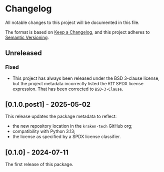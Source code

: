 # Changelog

All notable changes to this project will be documented in this file.

The format is based on [Keep a Changelog](https://keepachangelog.com/en/1.1.0/),
and this project adheres to [Semantic Versioning](https://semver.org/spec/v2.0.0.html).

## Unreleased

### Fixed

- This project has always been released under the BSD 3-clause license,
  but the project metadata incorrectly listed the `MIT` SPDX license expression.
  That has been corrected to `BSD-3-Clause`.

## [0.1.0.post1] - 2025-05-02

This release updates the package metadata to reflect:

- the new repository location in the `kraken-tech` GitHub org;
- compatibility with Python 3.13;
- the license as specified by a SPDX license classifier.

## [0.1.0] - 2024-07-11

The first release of this package.
